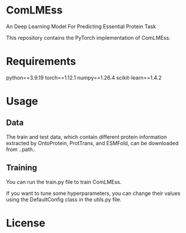 # ComLMEss
An Deep Learning Model For Predicting Essential Protein Task

This repository contains the PyTorch implementation of ComLMEss.

# Requirements
  python==3.9.19
  torch==1.12.1
  numpy==1.26.4
  scikit-learn==1.4.2


# Usage

## Data

The train and test data, which contain different protein information extracted by OntoProtein, ProtTrans, and ESMFold, can be downloaded from ..path..


## Training

You can run the train.py file to train ComLMEss. 

If you want to tune some hyperparameters, you can change their values using the DefaultConfig class in the utils.py file.

# License
